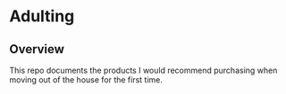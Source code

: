 # Adulting
## Overview
This repo documents the products I would recommend purchasing when moving out of the house for the first time. 
